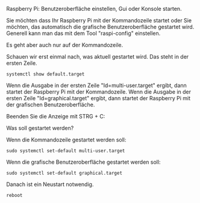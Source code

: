 Raspberry Pi: Benutzeroberfläche einstellen, Gui oder Konsole starten.

Sie möchten dass Ihr Raspberry Pi mit der Kommandozeile startet oder Sie möchten, das automatisch die grafische Benutzeroberfläche gestartet wird.
Generell kann man das mit dem Tool "raspi-config" einstellen. 

Es geht aber auch nur auf der Kommandozeile.

Schauen wir erst einmal nach, was aktuell gestartet wird. Das steht in der ersten Zeile.

~~~
systemctl show default.target
~~~

Wenn die Ausgabe in der ersten Zeile "Id=multi-user.target" ergibt, dann startet der Raspberry Pi mit der Kommandozeile. 
Wenn die Ausgabe in der ersten Zeile "Id=graphical.target" ergibt, dann startet der Raspberry Pi mit der grafischen Benutzeroberfläche.

Beenden Sie die Anzeige mit STRG + C:

Was soll gestartet werden?

Wenn die Kommandozeile gestartet werden soll:

~~~
sudo systemctl set-default multi-user.target
~~~

Wenn die grafische Benutzeroberfläche gestartet werden soll:

~~~
sudo systemctl set-default graphical.target
~~~

Danach ist ein Neustart notwendig.
~~~
reboot
~~~
